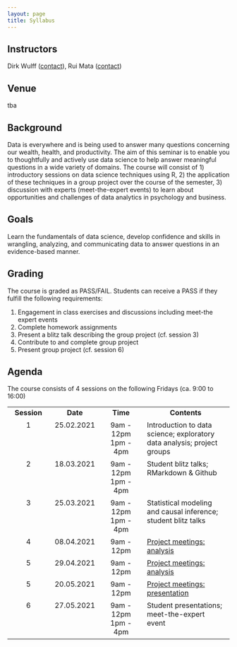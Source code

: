 ```yaml
---
layout: page
title: Syllabus
---
```


## Instructors
Dirk Wulff (<a href="mailto:dirk.wulff@unibas.ch">contact</a>), Rui Mata (<a href="mailto:rui.mata@unibas.ch">contact</a>)

## Venue
tba

## Background
Data is everywhere and is being used to answer many questions concerning our wealth, health, and productivity. The aim of this seminar is to enable you to thoughtfully and actively use data science to help answer meaningful questions in a wide variety of domains. The course will consist of 1) introductory sessions on data science techniques using R, 2) the application of these techniques in a group project over the course of the semester, 3) discussion with experts (meet-the-expert events) to learn about opportunities and challenges of data analytics in psychology and business.

## Goals
Learn the fundamentals of data science, develop confidence and skills in wrangling, analyzing, and communicating data to answer questions in an evidence-based manner.

## Grading
The course is graded as PASS/FAIL. Students can receive a PASS if they fulfill the following requirements:
1. Engagement in class exercises and discussions including meet-the expert events
2. Complete homework assignments
3. Present a blitz talk describing the group project (cf. session 3)
4. Contribute to and complete group project
5. Present group project (cf. session 6)

## Agenda
The course consists of 4 sessions on the following Fridays (ca. 9:00 to 16:00)

<style>
td {
  padding-right: 12px;
  padding-bottom: 6px;
  vertical-align: top;
  align: left;
}
</style>

<table cellspacing="0" cellpadding="0">
<col width="20%">
<col width="20%">
<col width="20%">
<col width="40%">
<tr>
  <td style="text-align:center"><b>Session</b></td>
  <td style="text-align:center"><b>Date</b></td>
  <td style="text-align:center"><b>Time</b></td>
  <td style="text-align:center"><b>Contents</b></td>
</tr>
<tr>
  <td style="text-align:center">1</td>
  <td style="text-align:center">25.02.2021</td>
  <td style="text-align:center">9am - 12pm<br>1pm - 4pm</td>
  <td>Introduction to data science; exploratory data analysis; project groups</td>
</tr>
<tr>
  <td style="text-align:center">2</td>
  <td style="text-align:center">18.03.2021</td>
  <td style="text-align:center">9am - 12pm<br>1pm - 4pm</td>
  <td>Student blitz talks; RMarkdown & Github</td>
</tr>
<tr>
  <td style="text-align:center">3</td>
  <td style="text-align:center">25.03.2021</td>
  <td style="text-align:center">9am - 12pm<br>1pm - 4pm</td>
  <td>Statistical modeling and causal inference; student blitz talks</td>
</tr>
<tr>
  <td style="text-align:center">4</td>
  <td style="text-align:center">08.04.2021</td>
  <td style="text-align:center">9am - 12pm</td>
  <td><a href="https://cdsbasel.github.io/dataanalytics_2022/menu/projects.html">Project meetings: analysis</a></td>
</tr>
<tr>
  <td style="text-align:center">5</td>
  <td style="text-align:center">29.04.2021</td>
  <td style="text-align:center">9am - 12pm</td>
  <td><a href="https://cdsbasel.github.io/dataanalytics_2022/menu/projects.html">Project meetings: analysis</a></td>
</tr>
  <tr>
  <td style="text-align:center">5</td>
  <td style="text-align:center">20.05.2021</td>
  <td style="text-align:center">9am - 12pm</td>
  <td><a href="https://cdsbasel.github.io/dataanalytics_2022/menu/projects.html">Project meetings: presentation</a></td>
</tr>
<tr>
  <td style="text-align:center">6</td>
  <td style="text-align:center">27.05.2021</td>
  <td style="text-align:center">9am - 12pm<br>1pm - 4pm</td>
  <td>Student presentations; meet-the-expert event</td>
</tr>
</table>
